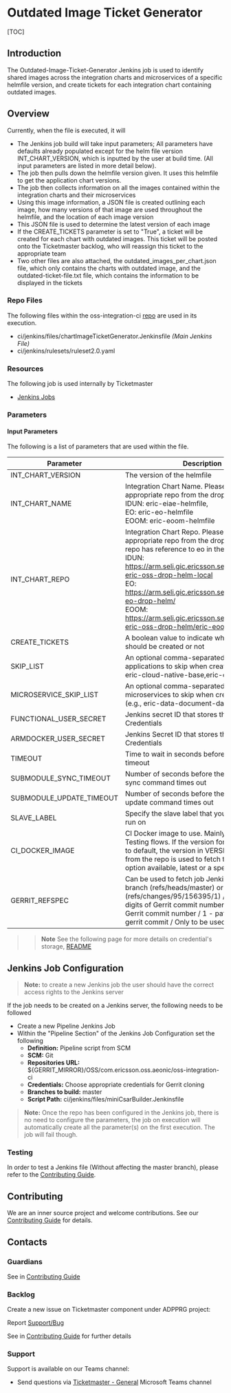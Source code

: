# Outdated Image Ticket Generator

[TOC]

## Introduction

The Outdated-Image-Ticket-Generator Jenkins job is used to identify shared images across the integration charts and microservices of a specific helmfile version, and create tickets for each integration chart containing outdated images.

## Overview

Currently, when the file is executed, it will

- The Jenkins job build will take input parameters; All parameters have defaults already populated except for the helm file version INT_CHART_VERSION, which is inputted by the user at build time. (All input parameters are listed in more detail below).
- The job then pulls down the helmfile version given. It uses this helmfile to get the application chart versions.
- The job then collects information on all the images contained within the integration charts and their microservices
- Using this image information, a JSON file is created outlining each image, how many versions of that image are used throughout the helmfile, and the location of each image version
- This JSON file is used to determine the latest version of each image
- If the CREATE_TICKETS parameter is set to "True", a ticket will be created for each chart with outdated images. This ticket will be posted onto the Ticketmaster backlog, who will reassign this ticket to the appropriate team
- Two other files are also attached, the outdated_images_per_chart.json file, which only contains the charts with outdated image, and the outdated-ticket-file.txt file, which contains the information to be displayed in the tickets

### Repo Files
The following files within the oss-integration-ci [repo](https://gerrit-gamma.gic.ericsson.se/#/admin/projects/OSS/com.ericsson.oss.aeonic/oss-integration-ci)
are used in its execution.
- ci/jenkins/files/chartImageTicketGenerator.Jenkinsfile *(Main Jenkins File)*
- ci/jenkins/rulesets/ruleset2.0.yaml

### Resources

The following job is used internally by Ticketmaster
- [Jenkins Jobs](https://fem5s11-eiffel052.eiffel.gic.ericsson.se:8443/jenkins/job/OSS-Outdated-Chart-Image-Ticket-Generator/)

### Parameters

#### Input Parameters

The following is a list of parameters that are used within the file.

| Parameter                | Description                                                                                                                                                                                                                                                                                                                                                                                       | Default                                                                    |
|--------------------------|---------------------------------------------------------------------------------------------------------------------------------------------------------------------------------------------------------------------------------------------------------------------------------------------------------------------------------------------------------------------------------------------------|----------------------------------------------------------------------------|
| INT_CHART_VERSION        | The version of the helmfile                                                                                                                                                                                                                                                                                                                                                                       |                                                                            |
| INT_CHART_NAME           | Integration Chart Name. Please choose the appropriate repo from the dropdown. <br />IDUN: eric-eiae-helmfile, <br />EO: eric-eo-helmfile <br />EOOM: eric-eoom-helmfile                                                                                                                                                                                                                           | eric-eiae-helmfile                                                         |
| INT_CHART_REPO           | Integration Chart Repo. Please choose the appropriate repo from the dropdown. Note EOs repo has reference to eo in the url. <br />IDUN: https://arm.seli.gic.ericsson.se/artifactory/proj-eric-oss-drop-helm-local <br />EO: https://arm.seli.gic.ericsson.se/artifactory/proj-eo-drop-helm/ <br />EOOM: https://arm.seli.gic.ericsson.se/artifactory/proj-eric-oss-drop-helm/eric-eoom-helmfile/ | https://arm.seli.gic.ericsson.se/artifactory/proj-eric-oss-drop-helm-local |
| CREATE_TICKETS           | A boolean value to indicate whether tickets should be created or not                                                                                                                                                                                                                                                                                                                              | True                                                                       |
| SKIP_LIST                | An optional comma-separated list of applications to skip when creating tickets (e.g., eric-cloud-native-base,eric-oss-adc)                                                                                                                                                                                                                                                                        | None                                                                       |
| MICROSERVICE_SKIP_LIST   | An optional comma-separated list of microservices to skip when creating tickets (e.g., eric-data-document-database-pg)                                                                                                                                                                                                                                                                            | None                                                                       |
| FUNCTIONAL_USER_SECRET   | Jenkins secret ID that stores the ARM Registry Credentials                                                                                                                                                                                                                                                                                                                                        | ciloopman-user-creds                                                        |
| ARMDOCKER_USER_SECRET    | Jenkins Secret ID that stores the ARM Docker Credentials                                                                                                                                                                                                                                                                                                                                          | ciloopman-docker-auth-config                                                |
| TIMEOUT                  | Time to wait in seconds before the job should timeout                                                                                                                                                                                                                                                                                                                                             | 3600                                                                       |
| SUBMODULE_SYNC_TIMEOUT   | Number of seconds before the submodule sync command times out                                                                                                                                                                                                                                                                                                                                     | 60                                                                         |
| SUBMODULE_UPDATE_TIMEOUT | Number of seconds before the submodule update command times out                                                                                                                                                                                                                                                                                                                                   | 300                                                                        |
| SLAVE_LABEL              | Specify the slave label that you want the job to run on                                                                                                                                                                                                                                                                                                                                           | evo_docker_engine                                                          |
| CI_DOCKER_IMAGE          | CI Docker image to use. Mainly used in CI Testing flows. If the version for the image is set to default, the version in VERSION_PREFIX file from the repo is used to fetch the image. Other option available, latest or a specific version.                                                                                                                                                       | armdocker.rnd.ericsson.se/proj-eric-oss-drop/eric-oss-ci-scripts:default   |
| GERRIT_REFSPEC           | Can be used to fetch job JenkinsFile from branch (refs/heads/master) or commit (refs/changes/95/156395/1) / 95 - last 2 digits of Gerrit commit number / 156395 - is Gerrit commit number / 1 - patch number of gerrit commit / Only to be used during testing                                                                                                                                    | refs/heads/master                                                          |
>> **Note** See the following page for more details on credential's storage, [README](Credentials_Storage.md)

## Jenkins Job Configuration

> **Note:** to create a new Jenkins job the user should have the correct access rights to the Jenkins server

If the job needs to be created on a Jenkins server, the following needs to be followed

- Create a new Pipeline Jenkins Job
- Within the "Pipeline Section" of the Jenkins Job Configuration set the following
  * **Definition:** Pipeline script from SCM
  * **SCM:** Git
  * **Repositories URL:** ${GERRIT_MIRROR}/OSS/com.ericsson.oss.aeonic/oss-integration-ci
  * **Credentials:** Choose appropriate credentials for Gerrit cloning
  * **Branches to build:** master
  * **Script Path:** ci/jenkins/files/miniCsarBuilder.Jenkinsfile
> **Note:** Once the repo has been configured in the Jenkins job, there is no need to configure the parameters, the job on execution
will automatically create all the parameter(s) on the first execution. The job will fail though.

### Testing

In order to test a Jenkins file (Without affecting the master branch), please refer to the [Contributing Guide](../Contribution_Guide.md).

## Contributing

We are an inner source project and welcome contributions. See our
[Contributing Guide](../Contribution_Guide.md) for details.

## Contacts

### Guardians

See in [Contributing Guide](../Contribution_Guide.md)

### Backlog

Create a new issue on Ticketmaster component under ADPPRG project:

Report [Support/Bug](https://jira-oss.seli.wh.rnd.internal.ericsson.com/browse/IDUN-4091)

See in [Contributing Guide](../Contribution_Guide.md) for further details

### Support

Support is available on our Teams channel:

- Send questions via
  [Ticketmaster - General](https://teams.microsoft.com/l/channel/19%3a9f5ed758e3a6405daffee42e0284268b%40thread.skype/General?groupId=1483901a-b5c4-445a-b707-aa7a5d0c1b4c&tenantId=92e84ceb-fbfd-47ab-be52-080c6b87953f)
  Microsoft Teams channel
